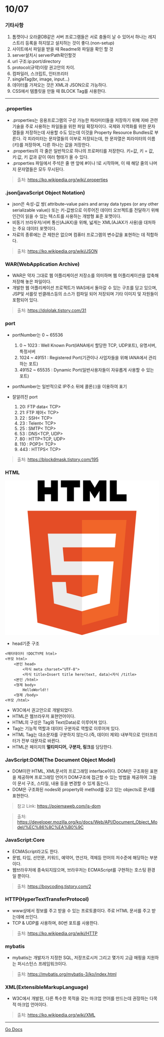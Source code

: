 10/07
===
### 기타사항

1. 톰캣이나 오라클DB같은 서버 프로그램들은 서로 충돌이 날 수 있어서 하나는 레지스트리 등록을 하지않고 설치하는 것이 좋다.(non-setup)
2. 사이트에서 파일을 받을 때 Readme와 파일을 확인 할 것
3. server설치시 serverPath확인할것
4. url 구조:ip:port/directory
5. protocol(규약)이랑 권고안의 차이.
6. 컴파일러, 스크립트, 인터프리터
7. singleTag(br, image, input...)
8. 데이터를 가져오는 것은 XML과 JSON으로 가능하다.
9. CSS에서 템플릿을 만들 때 BLOCK Tag를 사용한다.

---
### .properties

* .properties는 응용프로그램의 구성 가능한 파라미터들을 저장하기 위해 자바 관련 기술을 주로 사용하는 파일들을 위한 파일 확장자이다. 국제와 지역화를 위한 문자열들을 저장하는데 사용할 수도 있는데 이것을 Property Resource Bundles로 부른다. 각 피라미터는 문자열들의 이부로 저장되는데, 한 문자열은 피라미터의 이름(키)를 저장하며, 다른 하나는 값을 저장한다.
* .properties의 각 줄은 일반적으로 하나의 프로퍼티를 저장한다. 키=값, 키 = 값, 키:값, 키 값과 같이 여러 형태가 올 수 있다.
* .properties 파일에서 주석은 줄 맨 앞에 #이나 !로 시작하며, 이 때 해당 줄의 나머지 문자열들은 모두 무시된다.

> 출처: https://ko.wikipedia.org/wiki/.properties

### .json(javaScript Object Notation)

* json은 속성-값 쌍( attribute–value pairs and array data types (or any other serializable value)) 또는 키-값쌍으로 이루어진 데이터 오브젝트를 전달하기 위해 인간이 읽을 수 있는 텍스트를 사용하는 개방형 표준 포맷이다.
* 비동기 브라우저/서버 통신(AJAX)을 위해, 넓게는 XML(AJAX가 사용)을 대처하는 주요 데이터 포맷이다.
* 자료의 종류에는 큰 제한은 없으며 컴퓨터 프로그램의 변수값을 표현하는 데 적합하다.

> 출처: https://ko.wikipedia.org/wiki/JSON

### WAR(WebApplication Archive)

* WAR은 약자 그대로 웹 어플리케이션 저장소를 의미하며 웹 어플리케이션을 압축해 저장해 놓은 파일이다.
* 개발한 웹 어플리케이션 프로젝트가 WAS에서 돌아갈 수 있는 구조를 담고 있으며, JSP및 서를릿 빈클래스등의 소스가 컴파일 되어 저장되며 기타 이미지 및 자원들이 포함되어 있다.

>출처: https://dololak.tistory.com/31

### port

* portNumber는 0 ~ 65536
    1. 0 ~ 1023 : Well Known Port(IANA에서 할당한 TCP, UDP포트), 유명서버, 특정서버
    2. 1024 ~ 49151 : Registered Port(기관이나 사업자들을 위해 IANA에서 관리하는 포트)
    3. 49152 ~ 65535 : Dynamic Port(일반사용자들이 자유롭게 사용할 수 있는 포트)

* portNumber는 일반적으로 IP주소 뒤에 콜론(:)을 이용하여 표기
* 잘알려진 port
    1. 20: FTP data< TCP>
    2. 21: FTP 제어< TCP>
    3. 22 : SSH< TCP>
    4. 23 : Telent< TCP>
    5. 25 : SMTP< TCP>
    6. 53 : DNS<TCP, UDP>
    7. 80 : HTTP<TCP, UDP>
    8. 110 : POP3< TCP>
    9. 443 : HTTPS< TCP>

> 출처: https://blockdmask.tistory.com/195

### HTML
![html](../img/html.png)

* head기준 구조
<pre><code><메타데이터 !DOCTYPE html>
<부모 html>
    <본인 head>
        <자식 meta charset="UTF-8">
        <자식 title>Insert title here(text, data)<자식 /title>
    <본인 /html>
    <형제 body>
	    HelloWorld!!
    <형제 /body>
<부모 /html></code></pre>

* W3C에서 권고안으로 개발되었다.
* HTML은 웹브라우저 표현언어이다.
* HTML의 구성은 Tag와 Text(Data)로 이루어져 있다.
* Tag는 기능적 역할과 데이터 구분자로 역할로 이루어져 있다.
* HTML Tag는 대소문자를 구분하지 않는다.(즉, 데이터 제외) 내부적으로 인터프리터가 전부 대문자로 바뀐다.
* HTML은 페이지의 **멀티미디어, 구분자, 링크**를 담당한다.

### JavScript:DOM(The Document Object Model)

* DOM이란 HTML, XML문서의 프로그래밍 interface이다. DOM은 구조화된 표현을 제공하며 프로그래밍 언어가 DOM구조에 접근할 수 있는 방법을 제공하여 그들이 문서 구조, 스타일, 내용 등을 변경할 수 있게 돕는다.
* DOM은 구조화된 nodes와 property와 method를 갖고 있는 objects로 문서를 표현한다.

>참고 Link: https://poiemaweb.com/js-dom

>출처: https://developer.mozilla.org/ko/docs/Web/API/Document_Object_Model/%EC%86%8C%EA%B0%9C

### JavaScript:Core

* ECMAScript라고도 한다.
* 문법, 타입, 선언문, 키워드, 예약어, 연산자, 객체등 언어의 저수준에 해당하는 부분이다.
* 웹브라우저에 종속되지않으며, 브라우저는 ECMAScript를 구현하는 호스팅 환경일 뿐이다.

>출처: https://boycoding.tistory.com/2

### HTTP(HyperTextTransferProtocol)

* www상에서 정보를 주고 받을 수 있는 프로토콜이다. 주로 HTML 문서를 주고 받는데에 쓰인다.
* TCP & UDP를 사용하며, 80번 포트를 사용한다.

>출처: https://ko.wikipedia.org/wiki/HTTP

### mybatis

* mybatis는 개발자가 지정한 SQL, 저장프로시저 그리고 몇가지 고급 매핑을 지원하는 퍼시스턴스 프레임워크이다.

>출처: https://mybatis.org/mybatis-3/ko/index.html

### XML(ExtensibleMarkupLanguage)

* W3C에서 개발된, 다른 특수한 목적을 갖는 마크업 언어를 만드는데 권장하는 다목적 마크업 언어이다.

> 출처: https://ko.wikipedia.org/wiki/XML

---
[Go Docs](https://github.com/MristerWing/PrivateProject/tree/subDrive/5.MVC/Docs)  
